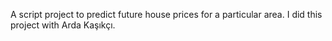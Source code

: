 A script project to predict future house prices for a particular area.
I did this project with Arda Kaşıkçı.
